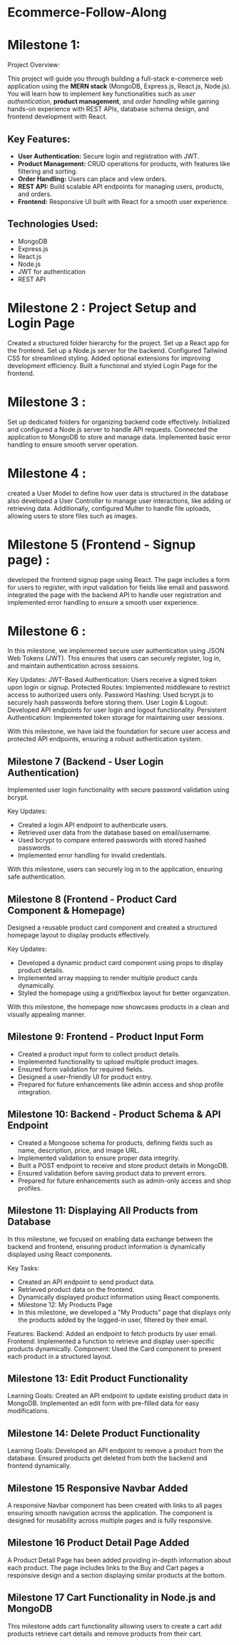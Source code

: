 # Ecommerce-Follow-Along
# Milestone 1:
Project Overview:

This project will guide you through building a full-stack e-commerce web application using the **MERN stack** (MongoDB, Express.js, React.js, Node.js). You will learn how to implement key functionalities such as *user authentication*, **product management**, and *order handling* while gaining hands-on experience with REST APIs, database schema design, and frontend development with React.

## Key Features:

- **User Authentication:** Secure login and registration with JWT.
- **Product Management:** CRUD operations for products, with features like filtering and sorting.
- **Order Handling:** Users can place and view orders.
- **REST API:** Build scalable API endpoints for managing users, products, and orders.
- **Frontend:** Responsive UI built with React for a smooth user experience.

## Technologies Used:

- MongoDB
- Express.js
- React.js
- Node.js
- JWT for authentication
- REST API
# Milestone 2 : Project Setup and Login Page
Created a structured folder hierarchy for the project. Set up a React app for the frontend. Set up a Node.js server for the backend. Configured Tailwind CSS for streamlined styling. Added optional extensions for improving development efficiency. Built a functional and styled Login Page for the frontend.

# Milestone 3 :
Set up dedicated folders for organizing backend code effectively. Initialized and configured a Node.js server to handle API requests. Connected the application to MongoDB to store and manage data. Implemented basic error handling to ensure smooth server operation.

# Milestone 4 :
created a User Model to define how user data is structured in the database also developed a User Controller to manage user interactions, like adding or retrieving data. Additionally, configured Multer to handle file uploads, allowing users to store files such as images.

# Milestone 5 (Frontend - Signup page) :
developed the frontend signup page using React. The page includes a form for users to register, with input validation for fields like email and password. integrated the page with the backend API to handle user registration and implemented error handling to ensure a smooth user experience.

# Milestone 6 :
In this milestone, we implemented secure user authentication using JSON Web Tokens (JWT). This ensures that users can securely register, log in, and maintain authentication across sessions.

Key Updates:
 JWT-Based Authentication: Users receive a signed token upon login or signup.
 Protected Routes: Implemented middleware to restrict access to authorized users only.
 Password Hashing: Used bcrypt.js to securely hash passwords before storing them.
 User Login & Logout: Developed API endpoints for user login and logout functionality.
 Persistent Authentication: Implemented token storage for maintaining user sessions.

With this milestone, we have laid the foundation for secure user access and protected API endpoints, ensuring a robust authentication system.

## Milestone 7 (Backend - User Login Authentication)  
Implemented user login functionality with secure password validation using bcrypt.  

 Key Updates:  
- Created a login API endpoint to authenticate users.  
- Retrieved user data from the database based on email/username.  
- Used bcrypt to compare entered passwords with stored hashed passwords.  
- Implemented error handling for invalid credentials.  

With this milestone, users can securely log in to the application, ensuring safe authentication.  

## Milestone 8 (Frontend - Product Card Component & Homepage)  
Designed a reusable product card component and created a structured homepage layout to display products effectively.  

Key Updates:  
- Developed a dynamic product card component using props to display product details.  
- Implemented array mapping to render multiple product cards dynamically.  
- Styled the homepage using a grid/flexbox layout for better organization.  

With this milestone, the homepage now showcases products in a clean and visually appealing manner.  

## Milestone 9: Frontend - Product Input Form

- Created a product input form to collect product details.
- Implemented functionality to upload multiple product images.
- Ensured form validation for required fields.
- Designed a user-friendly UI for product entry.
- Prepared for future enhancements like admin access and shop profile integration.

## Milestone 10: Backend - Product Schema & API Endpoint

- Created a Mongoose schema for products, defining fields such as name, description, price, and image URL.
- Implemented validation to ensure proper data integrity.
- Built a POST endpoint to receive and store product details in MongoDB.
- Ensured validation before saving product data to prevent errors.
- Prepared for future enhancements such as admin-only access and shop profiles.

## Milestone 11: Displaying All Products from Database
In this milestone, we focused on enabling data exchange between the backend and frontend, ensuring product information is dynamically displayed using React components.

Key Tasks:
- Created an API endpoint to send product data.
- Retrieved product data on the frontend.
- Dynamically displayed product information using React components.
- Milestone 12: My Products Page
- In this milestone, we developed a "My Products" page that displays only the products added by the logged-in user, filtered by their email.

Features:
Backend: Added an endpoint to fetch products by user email.
Frontend: Implemented a function to retrieve and display user-specific products dynamically.
Component: Used the Card component to present each product in a structured layout.
## Milestone 13: Edit Product Functionality
Learning Goals:
Created an API endpoint to update existing product data in MongoDB.
Implemented an edit form with pre-filled data for easy modifications.
## Milestone 14: Delete Product Functionality
Learning Goals:
Developed an API endpoint to remove a product from the database.
Ensured products get deleted from both the backend and frontend dynamically.
## Milestone 15 Responsive Navbar Added
A responsive Navbar component has been created with links to all pages ensuring smooth navigation across the application. The component is designed for reusability across multiple pages and is fully responsive.

## Milestone 16 Product Detail Page Added
A Product Detail Page has been added providing in-depth information about each product. The page includes links to the Buy and Cart pages a responsive design and a section displaying similar products at the bottom.

## Milestone 17 Cart Functionality in Node.js and MongoDB
This milestone adds cart functionality allowing users to create a cart add products retrieve cart details and remove products from their cart.
